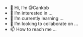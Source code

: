 - 👋 Hi, I’m @Cankbb
- 👀 I’m interested in ...
- 🌱 I’m currently learning ...
- 💞️ I’m looking to collaborate on ...
- 📫 How to reach me ...

<!---
Cankbb/Cankbb is a ✨ special ✨ repository because its `README.md` (this file) appears on your GitHub profile.
You can click the Preview link to take a look at your changes.
--->
